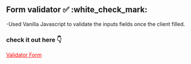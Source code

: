 <h2> Form validator ✅ :white_check_mark:</h2>

-Used Vanilla Javascript to validate the inputs fields once the client filled. 


### check it out here :point_down:
<a href="https://validati0nform.netlify.app" style="color: red;">Validator Form</a>
